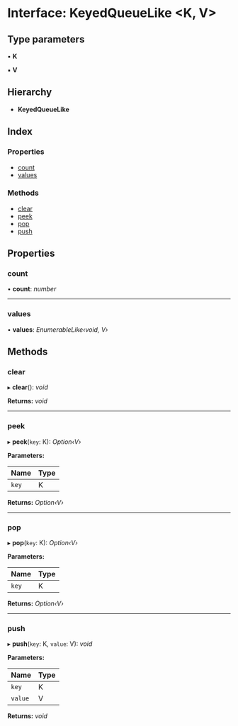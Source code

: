 
# Interface: KeyedQueueLike <**K, V**>

## Type parameters

▪ **K**

▪ **V**

## Hierarchy

* **KeyedQueueLike**

## Index

### Properties

* [count](keyedqueuelike.md#count)
* [values](keyedqueuelike.md#values)

### Methods

* [clear](keyedqueuelike.md#clear)
* [peek](keyedqueuelike.md#peek)
* [pop](keyedqueuelike.md#pop)
* [push](keyedqueuelike.md#push)

## Properties

###  count

• **count**: *number*

___

###  values

• **values**: *EnumerableLike‹void, V›*

## Methods

###  clear

▸ **clear**(): *void*

**Returns:** *void*

___

###  peek

▸ **peek**(`key`: K): *Option‹V›*

**Parameters:**

Name | Type |
------ | ------ |
`key` | K |

**Returns:** *Option‹V›*

___

###  pop

▸ **pop**(`key`: K): *Option‹V›*

**Parameters:**

Name | Type |
------ | ------ |
`key` | K |

**Returns:** *Option‹V›*

___

###  push

▸ **push**(`key`: K, `value`: V): *void*

**Parameters:**

Name | Type |
------ | ------ |
`key` | K |
`value` | V |

**Returns:** *void*
